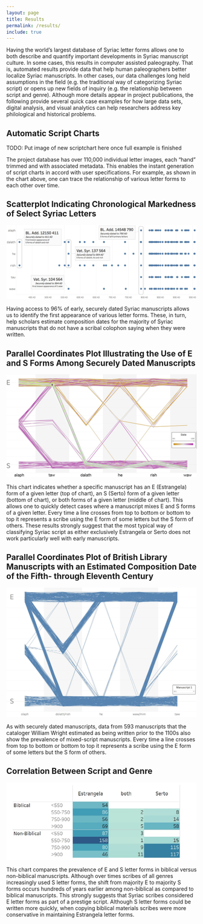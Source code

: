 ```yaml
---
layout: page
title: Results
permalink: /results/
include: true
---
```

Having the world’s largest database of Syriac letter forms allows one to both describe and quantify important developments in Syriac manuscript culture. In some cases, this results in computer assisted paleography. That is, automated results provide data that help human paleographers better localize Syriac manuscripts. In other cases, our data challenges long held assumptions in the field (e.g. the traditional way of categorizing Syriac script) or opens up new fields of inquiry (e.g. the relationship between script and genre). Although more details appear in project publications, the following provide several quick case examples for how large data sets, digital analysis, and visual analytics can help researchers address key philological and historical problems.

## Automatic Script Charts

TODO: Put image of new scriptchart here once full example is finished

The project database has over 110,000 individual letter images, each “hand” trimmed and with associated metadata. This enables the instant generation of script charts in accord with user specifications. For example, as shown in the chart above, one can trace the relationship of various letter forms to each other over time.

## Scatterplot Indicating Chronological Markedness of Select Syriac Letters

![Scatterplot of Chronological Markedness of Syriac Letters](assets/img/scatterPlot.jpg)

Having access to 96% of early, securely dated Syriac manuscripts allows us to identify the first appearance of various letter forms. These, in turn, help scholars estimate composition dates for the majority of Syriac manuscripts that do not have a scribal colophon saying when they were written.

## Parallel Coordinates Plot Illustrating the Use of E and S Forms Among Securely Dated Manuscripts

![Chart showing whether a manuscript has Estrangela, Serto, or both letter forms](assets/img/parallelCoords1.jpg)

This chart indicates whether a specific manuscript has an E (Estrangela) form of a given letter (top of chart), an S (Serto) form of a given letter (bottom of chart), or both forms of a given letter (middle of chart). This allows one to quickly detect cases where a manuscript mixes E and S forms of a given letter. Every time a line crosses from top to bottom or bottom to top it represents a scribe using the E form of some letters but the S form of others. These results strongly suggest that the most typical way of classifying Syriac script as either exclusively Estrangela or Serto does not work particularly well with early manuscripts.

## Parallel Coordinates Plot of British Library Manuscripts with an Estimated Composition Date of the Fifth- through Eleventh Century

![Chart showing use of both letter forms in a manuscript](assets/img/parallelCoords2.jpg)

As with securely dated manuscripts, data from 593 manuscripts that the cataloger William Wright estimated as being written prior to the 1100s also show the prevalence of mixed-script manuscripts. Every time a line crosses from top to bottom or bottom to top it represents a scribe using the E form of some letters but the S form of others.

## Correlation Between Script and Genre

![Chart comparing prevalence of E and S letter forms in biblical vs non-biblical manuscripts](assets/img/correlationBetweenScriptAndGenre.jpg)

This chart compares the prevalence of E and S letter forms in biblical versus non-biblical manuscripts. Although over times scribes of all genres increasingly used S letter forms, the shift from majority E to majority S forms occurs hundreds of years earlier among non-biblical as compared to biblical manuscripts. This strongly suggests that Syriac scribes considered E letter forms as part of a prestige script. Although S letter forms could be written more quickly, when copying biblical materials scribes were more conservative in maintaining Estrangela letter forms.